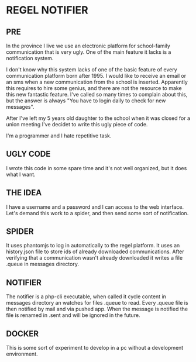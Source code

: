 # REGEL NOTIFIER

## PRE

In the province I live we use an electronic platform for school-family communication that is very ugly.
One of the main feature it lacks is a notification system.

I don't know why this system lacks of one of the basic feature of every communication platform born after 1995.
I would like to receive an email or an sms when a new communication from the school is inserted.
Apparently this requires to hire some genius, and there are not the resource to make this new fantastic feature.
I've called so many times to complain about this, but the answer is always "You have to login daily to check for new messages".

After I've left my 5 years old daughter to the school when it was closed for a union meeting I've decidet to write this ugly piece of code. 

I'm a programmer and I hate repetitive task.

## UGLY CODE

I wrote this code in some spare time and it's not well organized, but it does what I want.

## THE IDEA

I have a username and a password and I can access to the web interface.
Let's demand this work to a spider, and then send some sort of notification.

## SPIDER
It uses phantomjs to log in automatically to the regel platform.
It uses an history.json file to store ids of already downloaded communications.
After verifying that a communication wasn't already downloaded it writes a file .queue in messages directory. 

## NOTIFIER

The notifier is a php-cli executable, when called it cycle content in messages directory an watches for files .queue to read.
Every .queue file is then notified by mail and via pushed app. 
When the message is notified the file is renamed in .sent and will be ignored in the future. 

## DOCKER 

This is some sort of experiment to develop in a pc without a development environment. 